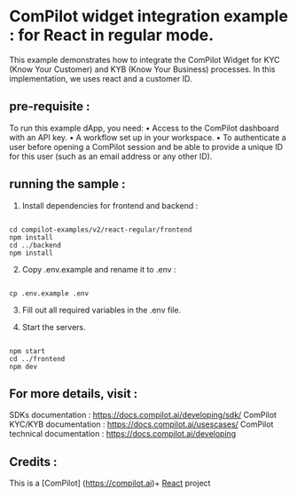 
ComPilot widget integration example : for React in regular mode. 
===========================================================

This example demonstrates how to integrate the ComPilot Widget for KYC (Know Your Customer) and KYB (Know Your Business) processes. In this implementation, we uses react and a customer ID. 

## pre-requisite :

To run this example dApp, you need:
	•	Access to the ComPilot dashboard with an API key.
	•	A workflow set up in your workspace.
	•	To authenticate a user before opening a ComPilot session and be able to provide a unique ID for this user (such as an email address or any other ID).


## running the sample :

1. Install dependencies for frontend and backend :

~~~~

cd compilot-examples/v2/react-regular/frontend 
npm install
cd ../backend
npm install

~~~~

2) Copy .env.example and rename it to .env :

~~~~

cp .env.example .env 

~~~~

3) Fill out all required variables in the .env file.

4) Start the servers.

~~~~

npm start
cd ../frontend
npm dev

~~~~

## For more details, visit : 

SDKs documentation : https://docs.compilot.ai/developing/sdk/
ComPilot KYC/KYB documentation : https://docs.compilot.ai/usescases/
ComPilot technical documentation :   https://docs.compilot.ai/developing

## Credits :

This is a [ComPilot] (https://compilot.ai)+ [React](https://react.dev/) project